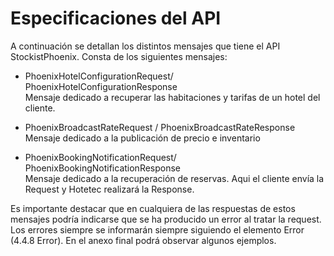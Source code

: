 # Especificaciones del API

A continuación se detallan los distintos mensajes que tiene el API StockistPhoenix. Consta de los siguientes mensajes: 

* PhoenixHotelConfigurationRequest/ PhoenixHotelConfigurationResponse<br/>
Mensaje dedicado a recuperar las habitaciones y tarifas de un hotel del cliente. 

* PhoenixBroadcastRateRequest / PhoenixBroadcastRateResponse<br/>
Mensaje dedicado a la publicación de precio e inventario 

* PhoenixBookingNotificationRequest/ PhoenixBookingNotificationResponse<br/>
Mensaje dedicado a la recuperación de reservas. Aqui el cliente envía la Request y Hotetec realizará la Response. 

Es importante destacar que en cualquiera de las respuestas de estos mensajes podría indicarse que se ha producido un error al tratar la request. Los errores siempre se informarán siempre siguiendo el elemento Error (4.4.8 Error). En el anexo final podrá observar algunos ejemplos. 

